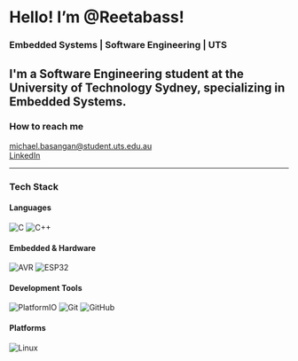 # Hello! I’m @Reetabass!
### Embedded Systems | Software Engineering | UTS

I'm a **Software Engineering student** at the University of Technology Sydney, specializing in **Embedded Systems**.
---

### How to reach me

  michael.basangan@student.uts.edu.au  
  [LinkedIn](https://linkedin.com/in/micheelreedbas)  

---

### Tech Stack

#### Languages  
![C](https://img.shields.io/badge/-C-A8B9CC?logo=c&logoColor=white&style=flat)
![C++](https://img.shields.io/badge/-C++-00599C?logo=cplusplus&logoColor=white&style=flat)

#### Embedded & Hardware  
![AVR](https://img.shields.io/badge/-AVR-000000?logo=atmel&logoColor=white&style=flat)
![ESP32](https://img.shields.io/badge/-ESP32-000000?style=flat)

#### Development Tools  
![PlatformIO](https://img.shields.io/badge/-PlatformIO-FF6600?logo=platformio&logoColor=white&style=flat)
![Git](https://img.shields.io/badge/-Git-F05032?logo=git&logoColor=white&style=flat)
![GitHub](https://img.shields.io/badge/-GitHub-181717?logo=github&logoColor=white&style=flat)


#### Platforms  
![Linux](https://img.shields.io/badge/-Linux-FCC624?logo=linux&logoColor=black&style=flat)


<!---
Reetabass/Reetabass is a ✨ special ✨ repository because its `README.md` (this file) appears on your GitHub profile.
You can click the Preview link to take a look at your changes.
--->
